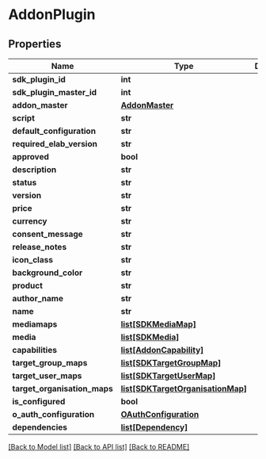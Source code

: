 # AddonPlugin

## Properties
Name | Type | Description | Notes
------------ | ------------- | ------------- | -------------
**sdk_plugin_id** | **int** |  | [optional] 
**sdk_plugin_master_id** | **int** |  | [optional] 
**addon_master** | [**AddonMaster**](AddonMaster.md) |  | [optional] 
**script** | **str** |  | [optional] 
**default_configuration** | **str** |  | [optional] 
**required_elab_version** | **str** |  | [optional] 
**approved** | **bool** |  | [optional] 
**description** | **str** |  | [optional] 
**status** | **str** |  | [optional] 
**version** | **str** |  | [optional] 
**price** | **str** |  | [optional] 
**currency** | **str** |  | [optional] 
**consent_message** | **str** |  | [optional] 
**release_notes** | **str** |  | [optional] 
**icon_class** | **str** |  | [optional] 
**background_color** | **str** |  | [optional] 
**product** | **str** |  | [optional] 
**author_name** | **str** |  | [optional] 
**name** | **str** |  | [optional] 
**mediamaps** | [**list[SDKMediaMap]**](SDKMediaMap.md) |  | [optional] 
**media** | [**list[SDKMedia]**](SDKMedia.md) |  | [optional] 
**capabilities** | [**list[AddonCapability]**](AddonCapability.md) |  | [optional] 
**target_group_maps** | [**list[SDKTargetGroupMap]**](SDKTargetGroupMap.md) |  | [optional] 
**target_user_maps** | [**list[SDKTargetUserMap]**](SDKTargetUserMap.md) |  | [optional] 
**target_organisation_maps** | [**list[SDKTargetOrganisationMap]**](SDKTargetOrganisationMap.md) |  | [optional] 
**is_configured** | **bool** |  | [optional] 
**o_auth_configuration** | [**OAuthConfiguration**](OAuthConfiguration.md) |  | [optional] 
**dependencies** | [**list[Dependency]**](Dependency.md) |  | [optional] 

[[Back to Model list]](../README.md#documentation-for-models) [[Back to API list]](../README.md#documentation-for-api-endpoints) [[Back to README]](../README.md)


